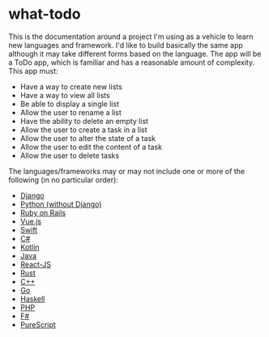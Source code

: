 # what-todo
This is the documentation around a project I'm using as a vehicle to learn new languages and framework.  I'd like to build basically the same app although it may take different forms based on the language.  The app will be a ToDo app, which is familiar and has a reasonable amount of complexity.  This app must:

* Have a way to create new lists
* Have a way to view all lists
* Be able to display a single list
* Allow the user to rename a list
* Have the ability to delete an empty list
* Allow the user to create a task in a list
* Allow the user to alter the state of a task
* Allow the user to edit the content of a task
* Allow the user to delete tasks

The languages/frameworks may or may not include one or more of the following (in no particular order):

* [Django](https://docs.djangoproject.com)
* [Python (without Django)](https://www.python.org/)
* [Ruby on Rails](https://rubyonrails.org/)
* [Vue.js](https://vuejs.org/)
* [Swift](https://developer.apple.com/swift/)
* [C#](https://learn.microsoft.com/en-us/dotnet/csharp/tour-of-csharp/)
* [Kotlin](https://kotlinlang.org/)
* [Java](https://docs.oracle.com/javase/tutorial/java/index.html)
* [React-JS](https://reactjs.org/)
* [Rust](https://www.rust-lang.org/)
* [C++](https://isocpp.org/get-started)
* [Go](https://go.dev/)
* [Haskell](https://www.haskell.org/)
* [PHP](https://www.php.net/)
* [F#](https://fsharp.org/)
* [PureScript](https://www.purescript.org/)

